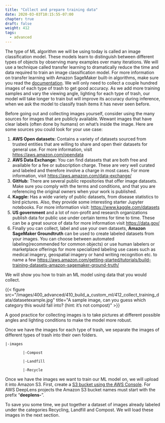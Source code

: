 ```yaml
---
title: "Collect and prepare training data"
date: 2020-03-03T10:15:55-07:00
chapter: true
draft: false
weight: 412
tags:
  - advanced
---
```

The type of ML algorithm we will be using today is called an image classification model. These models learn to distinguish between different types of objects by observing many examples over many iterations. We will use a technique called transfer learning to dramatically reduce the time and data required to train an image classification model. For more information on transfer learning with Amazon SageMaker built-in algorithms, make sure you read the [documentation](https://docs.aws.amazon.com/sagemaker/latest/dg/IC-HowItWorks.html). We will only need to collect a couple hundred images of each type of trash to get good accuracy. As we add more training samples and vary the viewing angle, lighting for each type of trash, our model will take longer to train but will improve its accuracy during inference, when we ask the model to classify trash items it has never seen before. 

Before going out and collecting images yourself, consider using the many sources for images that are publicly available. Wewant images that have clear labels (often done by humans) on what’s inside the image. Here are some sources you could look for your use case:

1. **AWS Open datasets:** Contains a variety of datasets sourced from trusted entities that are willing to share and open their datasets for general use. For more information, visit https://aws.amazon.com/opendata
2. **AWS Data Exchange:** You can find datasets that are both free and available for a fee or subscription charge. These are very well curated and labeled and therefore involve a charge in most cases. For more information, visit https://aws.amazon.com/data-exchange/
3. **GitHub:** There are several public repositories that offer image datasets. Make sure you comply with the terms and conditions, and that you are referencing the original owners when your work is published.
4. **Kaggle:** Has a wide variety of public datasets, from disease statistics to bird pictures. Also, they provide some interesting starter Jupyter notebooks. For more information visit: https://www.kaggle.com/datasets
5. **US government** and a lot of non-profit and research organizations publish data for public use under certain terms for time to time. These can be a great source of data for more information visit  https://data.gov/
6. Finally you can collect, label and use your own datasets, **Amazon SageMaker Groundtruth** can be used to create labeled datasets from your images. You can choose between automated labeling(recommended for common objects) or use human labelers or marketplace offerings for more specialized labeling use cases such as medical imagery, geospatial imagery or hand writing recognition etc. to name a few https://aws.amazon.com/getting-started/tutorials/build-training-datasets-amazon-sagemaker-ground-truth/

We will show you how to train an ML model using data that you would collect. 

{{< figure src="/images/400_advanced/410_build_a_custom_ml/412_collect_training_data/datasetexample.jpg" title="A sample image, can you guess which category this would fall into? (hint: it’s not compost)" >}}

A good practice for collecting images is to take pictures at different possible angles and lighting conditions to make the model more robust.

Once we have the images for each type of trash, we separate the images of different types of trash into their own folders.

```
|-images

        |-Compost

        |-Landfill

        |-Recycle
```

Once we have the images we want to train our ML model on, we will upload it into Amazon S3.  First, create a [S3 bucket using the AWS Console](https://docs.aws.amazon.com/AmazonS3/latest/gsg/CreatingABucket.html). For AWS DeepLens projects the Amazon S3 bucket names must start with the prefix “**deeplens-**”.

To save you some time, we put together a dataset of images already labeled under the categories Recycling, Landfill and Compost. We will load these images in the next section.
